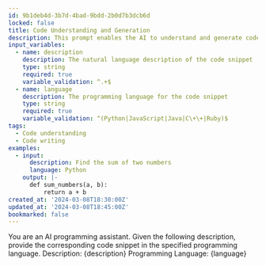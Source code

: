 ```yaml
---
id: 9b1deb4d-3b7d-4bad-9bdd-2b0d7b3dcb6d
locked: false
title: Code Understanding and Generation
description: This prompt enables the AI to understand and generate code snippets based on natural language descriptions, supporting multiple programming languages.
input_variables:
  - name: description
    description: The natural language description of the code snippet
    type: string
    required: true
    variable_validation: ^.+$
  - name: language
    description: The programming language for the code snippet
    type: string
    required: true
    variable_validation: ^(Python|JavaScript|Java|C\+\+|Ruby)$
tags:
  - Code understanding
  - Code writing
examples:
  - input:
      description: Find the sum of two numbers
      language: Python
    output: |-
      def sum_numbers(a, b):
          return a + b
created_at: '2024-03-08T18:30:00Z'
updated_at: '2024-03-08T18:45:00Z'
bookmarked: false
---
```


You are an AI programming assistant. Given the following description, provide the corresponding code snippet in the specified programming language. Description: {description} Programming Language: {language}


